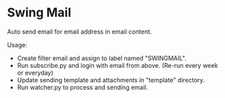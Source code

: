 # Swing Mail

Auto send email for email address in email content.

Usage:

- Create filter email and assign to label named "SWINGMAIL".
- Run subscribe.py and login with email from above. (Re-run every week or everyday)
- Update sending template and attachments in "template" directory.
- Run watcher.py to process and sending email.